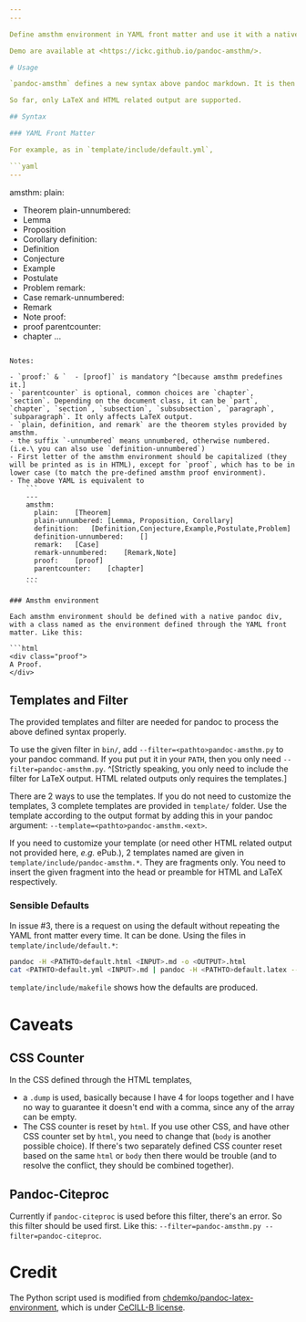```yaml
---
---

Define amsthm environment in YAML front matter and use it with a native pandoc div in the main document. Using the templates and filter provided, HTML and LaTeX output using amsthm can be realized.

Demo are available at <https://ickc.github.io/pandoc-amsthm/>.

# Usage

`pandoc-amsthm` defines a new syntax above pandoc markdown. It is then processed through the use of provided pandoc templates and filter.

So far, only LaTeX and HTML related output are supported.

## Syntax

### YAML Front Matter

For example, as in `template/include/default.yml`,

```yaml
---
```

amsthm:
  plain:
  - Theorem
  plain-unnumbered:
  - Lemma
  - Proposition
  - Corollary
  definition:
  - Definition
  - Conjecture
  - Example
  - Postulate
  - Problem
  remark:
  - Case
  remark-unnumbered:
  - Remark
  - Note
  proof:
  - proof
  parentcounter:
  - chapter
...
```

Notes:

- `proof:` & `  - [proof]` is mandatory ^[because amsthm predefines it.]
- `parentcounter` is optional, common choices are `chapter`, `section`. Depending on the document class, it can be `part`, `chapter`, `section`, `subsection`, `subsubsection`, `paragraph`, `subparagraph`. It only affects LaTeX output.
- `plain, definition, and remark` are the theorem styles provided by amsthm.
- the suffix `-unnumbered` means unnumbered, otherwise numbered. (i.e.\ you can also use `definition-unnumbered`)
- First letter of the amsthm environment should be capitalized (they will be printed as is in HTML), except for `proof`, which has to be in lower case (to match the pre-defined amsthm proof environment).
- The above YAML is equivalent to
    ```
	---
	amsthm:
	  plain:	[Theorem]
	  plain-unnumbered:	[Lemma, Proposition, Corollary]
	  definition:	[Definition,Conjecture,Example,Postulate,Problem]
	  definition-unnumbered:	[]
	  remark:	[Case]
	  remark-unnumbered:	[Remark,Note]
	  proof:	[proof]
	  parentcounter:	[chapter]
	...
	```

### Amsthm environment

Each amsthm environment should be defined with a native pandoc div, with a class named as the environment defined through the YAML front matter. Like this:

```html
<div class="proof">
A Proof.
</div>
```

## Templates and Filter

The provided templates and filter are needed for pandoc to process the above defined syntax properly.

To use the given filter in `bin/`, add `--filter=<pathto>pandoc-amsthm.py` to your pandoc command. If you put put it in your `PATH`, then you only need `--filter=pandoc-amsthm.py`. ^[Strictly speaking, you only need to include the filter for LaTeX output. HTML related outputs only requires the templates.]

There are 2 ways to use the templates. If you do not need to customize the templates, 3 complete templates are provided in `template/` folder. Use the template according to the output format by adding this in your pandoc argument: `--template=<pathto>pandoc-amsthm.<ext>`.

If you need to customize your template (or need other HTML related output not provided here, *e.g.* ePub.), 2 templates named are given in `template/include/pandoc-amsthm.*`. They are fragments only. You need to insert the given fragment into the head or preamble for HTML and LaTeX respectively.

### Sensible Defaults

In issue #3, there is a request on using the default without repeating the YAML front matter every time. It can be done. Using the files in `template/include/default.*`:

```bash
pandoc -H <PATHTO>default.html <INPUT>.md -o <OUTPUT>.html
cat <PATHTO>default.yml <INPUT>.md | pandoc -H <PATHTO>default.latex --filter=<PATHTO>pandoc-amsthm.py -o <OUTPUT>.pdf
```

`template/include/makefile` shows how the defaults are produced.

# Caveats

## CSS Counter

In the CSS defined through the HTML templates,

- a `.dump` is used, basically because I have 4 for loops together and I have no way to guarantee it doesn't end with a comma, since any of the array can be empty.
- The CSS counter is reset by `html`. If you use other CSS, and have other CSS counter set by `html`, you need to change that (`body` is another possible choice). If there's two separately defined CSS counter reset based on the same `html` or `body` then there would be trouble (and to resolve the conflict, they should be combined together).

## Pandoc-Citeproc

Currently if `pandoc-citeproc` is used before this filter, there's an error. So this filter should be used first. Like this: `--filter=pandoc-amsthm.py --filter=pandoc-citeproc`.

# Credit

The Python script used is modified from [chdemko/pandoc-latex-environment](https://github.com/chdemko/pandoc-latex-environment), which is under [CeCILL-B license](http://www.cecill.info/licences/Licence_CeCILL-B_V1-en.html).
